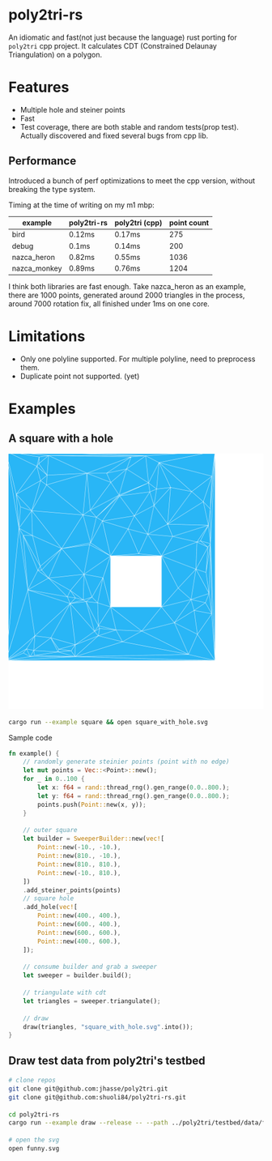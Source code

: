 # poly2tri-rs

An idiomatic and fast(not just because the language) rust porting for `poly2tri` cpp project. It calculates CDT (Constrained Delaunay Triangulation) on a polygon.

# Features

* Multiple hole and steiner points
* Fast
* Test coverage, there are both stable and random tests(prop test). Actually discovered and fixed several bugs from cpp lib.

## Performance
Introduced a bunch of perf optimizations to meet the cpp version, without
breaking the type system.

Timing at the time of writing on my m1 mbp:

|  example     |  poly2tri-rs  |  poly2tri (cpp) |  point count |
| --------     |  ------------ |  -------------- |  ----------- |
|  bird        |   0.12ms      |    0.17ms       |  275         |
|  debug       |   0.1ms       |    0.14ms       |  200         |
|  nazca_heron |   0.82ms      |    0.55ms       |  1036        |
|  nazca_monkey |  0.89ms      |    0.76ms       |  1204        |

I think both libraries are fast enough. Take nazca_heron as an example, there are 1000 points, generated around 2000 triangles in the process, around 7000 rotation fix, all finished under 1ms on one core.

# Limitations

* Only one polyline supported. For multiple polyline, need to preprocess them.
* Duplicate point not supported. (yet)

# Examples

## A square with a hole

![Picture](https://raw.githubusercontent.com/shuoli84/assets/main/square_with_hole.svg)

```bash
cargo run --example square && open square_with_hole.svg
```

Sample code

``` rust
fn example() {
    // randomly generate steinier points (point with no edge)
    let mut points = Vec::<Point>::new();
    for _ in 0..100 {
        let x: f64 = rand::thread_rng().gen_range(0.0..800.);
        let y: f64 = rand::thread_rng().gen_range(0.0..800.);
        points.push(Point::new(x, y));
    }

    // outer square
    let builder = SweeperBuilder::new(vec![
        Point::new(-10., -10.),
        Point::new(810., -10.),
        Point::new(810., 810.),
        Point::new(-10., 810.),
    ])
    .add_steiner_points(points)
    // square hole
    .add_hole(vec![
        Point::new(400., 400.),
        Point::new(600., 400.),
        Point::new(600., 600.),
        Point::new(400., 600.),
    ]);

    // consume builder and grab a sweeper
    let sweeper = builder.build();

    // triangulate with cdt
    let triangles = sweeper.triangulate();

    // draw
    draw(triangles, "square_with_hole.svg".into());
}
```

## Draw test data from poly2tri's testbed

```bash
# clone repos
git clone git@github.com:jhasse/poly2tri.git
git clone git@github.com:shuoli84/poly2tri-rs.git

cd poly2tri-rs
cargo run --example draw --release -- --path ../poly2tri/testbed/data/funny.dat --output funny.svg 

# open the svg
open funny.svg
```
